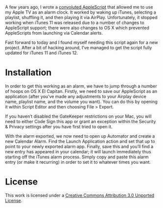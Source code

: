 A few years ago, I wrote a [convoluted AppleScript](https://bendodson.com/weblog/2011/01/10/the-airplay-alarm-clock-turning-an-apple-tv-or-airport-express-into-an-alarm-clock-with-applescript/) that allowed me to use my Apple TV as an alarm clock. It worked by waking up iTunes, selecting a playlist, shuffling it, and then playing it via AirPlay. Unfortunately, it stopped working when iTunes 11 was released due to a number of changes to AppleScript support; there were also changes to OS X which prevented AppleScripts from launching via Calendar alerts.

Fast forward to today and I found myself needing this script again for a new project. After a bit of hacking around, I’ve managed to get the script fully updated for iTunes 11 and iTunes 12.

Installation
============

In order to get this working as an alarm, we have to jump through a number of hoops on OS X El Capitan. Firstly, we need to save our AppleScript as an application (after you’ve made any adjustments to your Airplay device name, playlist name, and the volume you want). You can do this by opening it within Script Editor and then choosing File > Export.

If you haven’t disabled the GateKeeper restrictions on your Mac, you will need to either Code Sign this app or grant an exception within the Security & Privacy settings after you have first tried to open it.

With the alarm exported, we now need to open up Automator and create a new Calendar Alarm. Find the Launch Application action and set that up to point to your newly exported alarm app. Finally, save this and you’ll find a new entry has appeared in your calendar; it will launch immediately thus starting off the iTunes alarm process. Simply copy and paste this alarm entry (or make it recurring) in order to set it to whatever times you want.

License
=======

This work is licensed under a [Creative Commons Attribution 3.0 Unported License](http://creativecommons.org/licenses/by/3.0/).

